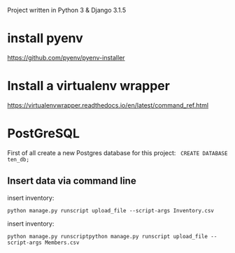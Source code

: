 Project written in Python 3 & Django 3.1.5 

# install pyenv
https://github.com/pyenv/pyenv-installer

# Install a virtualenv wrapper
https://virtualenvwrapper.readthedocs.io/en/latest/command_ref.html

# PostGreSQL
First of all create a new Postgres database for this project: 
` CREATE DATABASE ten_db;`

## Insert data via command line 
insert inventory:
```
python manage.py runscript upload_file --script-args Inventory.csv
```

insert inventory:
```
python manage.py runscriptpython manage.py runscript upload_file --script-args Members.csv
```